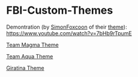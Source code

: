 # FBI-Custom-Themes

Demontration (by [SimonFoxcoon](https://github.com/SimonFoxcoon) of their [theme](https://github.com/SimonFoxcoon/FBI-Futaba-Theme)): https://www.youtube.com/watch?v=7bHb9rTpumE

[Team Magma Theme](https://github.com/GrewdonGaming21/FBI-Custom-Themes/tree/Team-Magma)

[Team Aqua Theme](https://github.com/GrewdonGaming21/FBI-Custom-Themes/tree/Team-Aqua)

[Giratina Theme](https://github.com/GrewdonGaming21/FBI-Custom-Themes/tree/Giratina)
